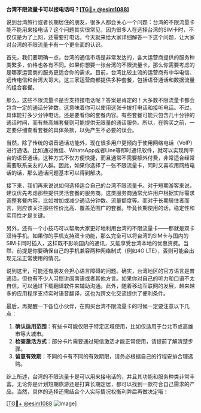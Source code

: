**台湾不限流量卡可以接电话吗？[[TG💪+ @esim1088](https://t.me/s/esim1088)]**

说到台湾旅行或者长期居住的朋友，很多人都会关心一个问题：台湾的不限流量卡能不能用来接电话？这个问题其实很常见，因为很多人在选择台湾的SIM卡时，不仅仅是为了上网，还需要打电话。今天就来给大家详细解答一下这个问题，让大家对台湾的不限流量卡有一个更全面的认识。

首先，我们要明确一点，台湾的通信市场是非常发达的，各大运营商提供的服务种类繁多，价格也各有不同。如果你想要一张台湾的不限流量卡，那么你需要考虑的是哪家运营商的服务更适合你的需求。目前，台湾比较主流的运营商有中华电信、远传电信和台湾大哥大。这三家运营商都提供多种套餐，包括语音通话和数据流量的组合套餐。

那么，这些不限流量卡是否支持接电话呢？答案是肯定的！大多数不限流量卡都会包含一定的通话分钟数，这意味着你可以使用这张卡拨打电话和接听电话。不过，具体能打多少分钟电话，还是要看你的套餐内容。有些套餐可能只包含几十分钟的通话时间，而有些高端套餐则可能提供无限量的通话服务。所以，在购买之前，一定要仔细查看套餐的具体条款，以免产生不必要的误会。

当然，除了传统的语音通话功能外，现在很多用户更倾向于使用网络电话（VoIP）进行通话。比如通过微信、WhatsApp或者Line等即时通讯软件，就可以实现跨平台的语音通话。这种方式不仅方便快捷，而且通常不需要额外付费，非常适合经常需要联系亲友的人群。因此，如果你选择了一张不限流量卡，同时又喜欢用网络电话的话，那么通话问题基本可以得到解决。

接下来，我们再来说说如何选择适合自己的台湾不限流量卡。对于短期游客来说，建议优先考虑那些提供灵活套餐的服务商。这类服务商通常允许用户根据实际需求调整套餐内容，比如增加或减少通话分钟数、流量额度等。而对于长期居住者而言，则应该关注那些性价比高、覆盖范围广的套餐。毕竟长期使用的话，稳定性和实用性才是关键。

另外，还有一个小技巧可以帮助大家更好地利用台湾的不限流量卡——那就是双卡双待手机。如果你的手机支持双卡功能，那么完全可以将台湾的SIM卡与国内的SIM卡同时插入，这样既不影响国内的通讯，又能享受台湾本地的优惠资费。当然，前提是你要确保自己的手机兼容两种网络制式（例如4G LTE），否则可能会出现无法正常使用的情况。

说到这里，可能还有朋友会担心语言障碍的问题。确实，台湾地区的官方语言是普通话，但也有不少人习惯讲闽南语或者其他方言。如果你对自己的听力和口语不太自信，可以通过下载翻译软件来辅助沟通。此外，随着移动互联网的发展，越来越多的应用程序支持实时语音翻译，这也为跨文化交流提供了便利条件。

最后，再提醒一下各位小伙伴，在购买台湾不限流量卡的时候一定要注意以下几点：

1. **确认适用范围**：有些卡可能仅限于特定区域使用，比如仅适用于台北市或高雄市等大城市。
2. **检查激活方式**：部分卡片需要通过短信激活才能正常使用，请提前了解清楚步骤。
3. **留意有效期**：不同的卡有不同的有效期限，请务必根据自己的行程安排合理选购。

综上所述，台湾的不限流量卡是可以用来接电话的，并且其功能和服务种类非常丰富。无论你是计划短期旅游还是打算长期定居，都可以找到一款符合自己需求的产品。当然，具体的选择还需结合个人实际情况权衡利弊后再做决定哦！

[[TG💪+ @esim1088](https://t.me/s/esim1088) ![Image](https://i.postimg.cc/4NQfJmqS/Snipaste-2025-05-13-00-14-12.png)]